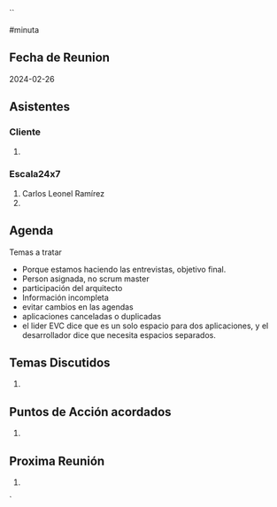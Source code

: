 ``

#minuta
## Fecha de Reunion
2024-02-26

## Asistentes

### Cliente
1. 
### Escala24x7
1. Carlos Leonel Ramírez
2. 

## Agenda

Temas a tratar
- Porque estamos haciendo las entrevistas, objetivo final.
- Person asignada, no scrum master
- participación del arquitecto
- Información incompleta
- evitar cambios en las agendas
- aplicaciones canceladas o duplicadas
- el lider EVC dice que es un solo espacio para dos aplicaciones, y el desarrollador dice que necesita espacios separados.

## Temas Discutidos
1. 

## Puntos de Acción acordados
1. 

## Proxima Reunión
1.  

`
